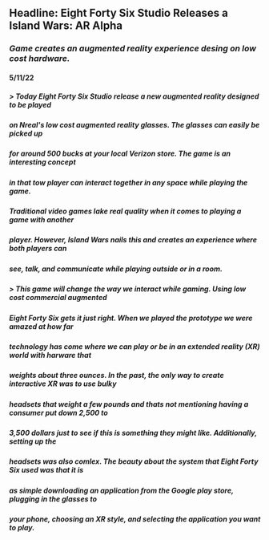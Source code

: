 ## Headline: Eight Forty Six Studio Releases a Island Wars: AR Alpha
### *Game creates an augmented reality experience desing on low cost hardware.*
#### 5/11/22


##### > *Today Eight Forty Six Studio release a new augmented reality designed to be played*
##### *on Nreal's low cost augmented reality glasses. The glasses can easily be picked up*
##### *for around 500 bucks at your local Verizon store. The game is an interesting concept* 
##### *in that tow player can interact together in any space while playing the game.*
##### *Traditional video games lake real quality when it comes to playing a game with another*
##### *player. However, Island Wars nails this and creates an experience where both players can*
##### *see, talk, and communicate while playing outside or in a room.*

##### > *This game will change the way we interact while gaming. Using low cost commercial augmented*
##### *Eight Forty Six gets it just right. When we played the prototype we were amazed at how far* 
##### *technology has come where we can play or be in an extended reality (XR) world with harware that*
##### *weights about three ounces. In the past, the only way to create interactive XR was to use bulky*
##### *headsets that weight a few pounds and thats not mentioning having a consumer put down 2,500 to*
##### *3,500 dollars just to see if this is something they might like. Additionally, setting up the* 
##### *headsets was also comlex. The beauty about the system that Eight Forty Six used was that it is* 
##### *as simple downloading an application from the Google play store, plugging in the glasses to* 
##### *your phone, choosing an XR style, and selecting the application you want to play.*

